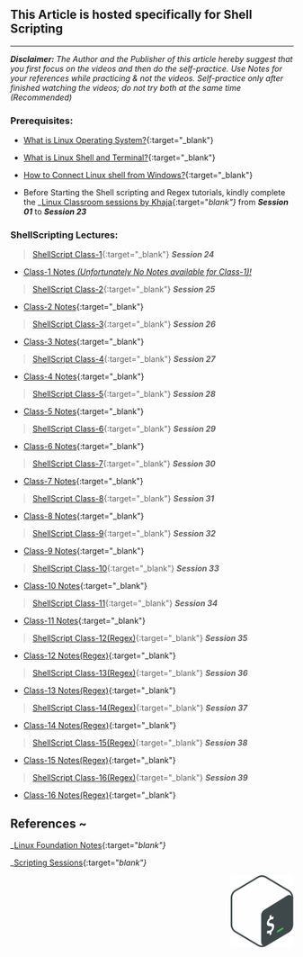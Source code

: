 
## This Article is hosted specifically for Shell Scripting
----------------------------------------------------------

_**Disclaimer:** The Author and the Publisher of this article hereby suggest that you first focus on the videos and then  do the self-practice. Use Notes for your references while practicing & not the videos. Self-practice only after finished watching the videos; do not try both at the same time (Recommended)_

### Prerequisites:

* [What is Linux Operating System?](https://www.youtube.com/watch?v=7rfbFpV-r6k){:target="_blank"}

* [What is Linux Shell and Terminal?](https://www.youtube.com/watch?v=yxmCgvpfz3Q){:target="_blank"}

* [How to Connect Linux shell from Windows?](https://www.youtube.com/watch?v=0lU_lH57T1s){:target="_blank"}
  

* Before Starting the Shell scripting and Regex tutorials, kindly complete the _[Linux Classroom sessions by Khaja](https://www.youtube.com/watch?v=1oMBgXsMtCk&list=PLuVH8Jaq3mLtx82QrxoUre38AqJQwQ3bs&pp=iAQB){:target="_blank"}_ from _**Session 01**_ to _**Session 23**_

### ShellScripting Lectures:

> [ShellScript Class-1](https://www.youtube.com/watch?v=3U7zH27lQ5s){:target="_blank"} _**Session 24**_

* [Class-1 Notes _(Unfortunately No Notes available for Class-1)!_]()

> [ShellScript Class-2](https://www.youtube.com/watch?v=uSfbVmvhzcQ){:target="_blank"} _**Session 25**_

* [Class-2 Notes](https://directdevops.blog/2020/08/25/linux-classroom-series-25-aug-2020/){:target="_blank"}

> [ShellScript Class-3](https://www.youtube.com/watch?v=u7ygLBX0olc){:target="_blank"} _**Session 26**_

* [Class-3 Notes](https://directdevops.blog/2020/08/27/linux-classroom-series-26-aug-2020/){:target="_blank"}

> [ShellScript Class-4](https://www.youtube.com/watch?v=RQ1ut1myiKs){:target="_blank"} _**Session 27**_

* [Class-4 Notes](https://directdevops.blog/2020/08/29/linux-classroom-series-28-aug-2020//){:target="_blank"}

> [ShellScript Class-5](https://www.youtube.com/watch?v=pI1e7ywGnPo){:target="_blank"} _**Session 28**_

* [Class-5 Notes](https://directdevops.blog/2020/08/31/linux-classroom-series-31-aug-2020/){:target="_blank"}

> [ShellScript Class-6](https://www.youtube.com/watch?v=LhBK_WD12VY){:target="_blank"} _**Session 29**_

* [Class-6 Notes](https://directdevops.blog/2020/09/01/linux-classroom-series-01-sept-2020/){:target="_blank"}

> [ShellScript Class-7](https://www.youtube.com/watch?v=Z3IkX_IoNe0){:target="_blank"} _**Session 30**_

* [Class-7 Notes](https://directdevops.blog/2020/09/02/linux-classroom-series-02-sept-2020/){:target="_blank"}
  
> [ShellScript Class-8](https://www.youtube.com/watch?v=_QO8_A4pAdw){:target="_blank"} _**Session 31**_

* [Class-8 Notes](https://directdevops.blog/2020/09/03/linux-classroom-series-03-sept-2020/){:target="_blank"}

> [ShellScript Class-9](https://www.youtube.com/watch?v=yJQarogBKCE){:target="_blank"} _**Session 32**_

* [Class-9 Notes](https://directdevops.blog/2020/09/04/linux-classroom-series-04-sept-2020/){:target="_blank"}

> [ShellScript Class-10](https://www.youtube.com/watch?v=Fehii6X0S2U){:target="_blank"} _**Session 33**_

* [Class-10 Notes](https://directdevops.blog/2020/09/07/linux-classroom-series-07-sept-2020/){:target="_blank"}

> [ShellScript Class-11](https://www.youtube.com/watch?v=EUE-m94O3x0){:target="_blank"} _**Session 34**_

* [Class-11 Notes](https://directdevops.blog/2020/09/08/linux-classroom-series-08-sept-2020/){:target="_blank"}

> [ShellScript Class-12(Regex)](https://www.youtube.com/watch?v=ThjHS1xT-GM){:target="_blank"} _**Session 35**_

* [Class-12 Notes(Regex)](https://directdevops.blog/2020/09/12/linux-classroom-series-11-sept-2020/){:target="_blank"}

> [ShellScript Class-13(Regex)](https://www.youtube.com/watch?v=F7XsKB3c7JA&list=PLuVH8Jaq3mLtx82QrxoUre38AqJQwQ3bs&index=37){:target="_blank"} _**Session 36**_

* [Class-13 Notes(Regex)](https://directdevops.blog/2020/09/14/linux-classroom-series-14-sept-2020/){:target="_blank"}

> [ShellScript Class-14(Regex)](https://www.youtube.com/watch?v=jd1xZhFZB0E){:target="_blank"} _**Session 37**_

* [Class-14 Notes(Regex)](https://directdevops.blog/2020/09/16/linux-classroom-series-16-sept-2020/){:target="_blank"}

> [ShellScript Class-15(Regex)](https://www.youtube.com/watch?v=7xVpZteYPVI&list=PLuVH8Jaq3mLtx82QrxoUre38AqJQwQ3bs&index=39){:target="_blank"} _**Session 38**_

* [Class-15 Notes(Regex)](https://directdevops.blog/2020/09/17/linux-classroom-series-17-sept-2020/){:target="_blank"}

> [ShellScript Class-16(Regex)](https://www.youtube.com/watch?v=PcRNWYEEE5c&list=PLuVH8Jaq3mLtx82QrxoUre38AqJQwQ3bs&index=40){:target="_blank"} _**Session 39**_

* [Class-16 Notes(Regex)](https://directdevops.blog/2020/09/19/linux-classroom-series-19-sept-2020/){:target="_blank"}


## References ~

_[Linux Foundation Notes](https://directdevops.blog/foundation-series/linux-foundation-series/){:target="_blank"}_

_[Scripting Sessions](https://directdevops.blog/scripting-sessions/){:target="_blank"}_


<p style="text-align: right"><img src="./bash.png"></p>

<!-- ![Preview](bash.png)

![Preview](script_code.gif) -->

